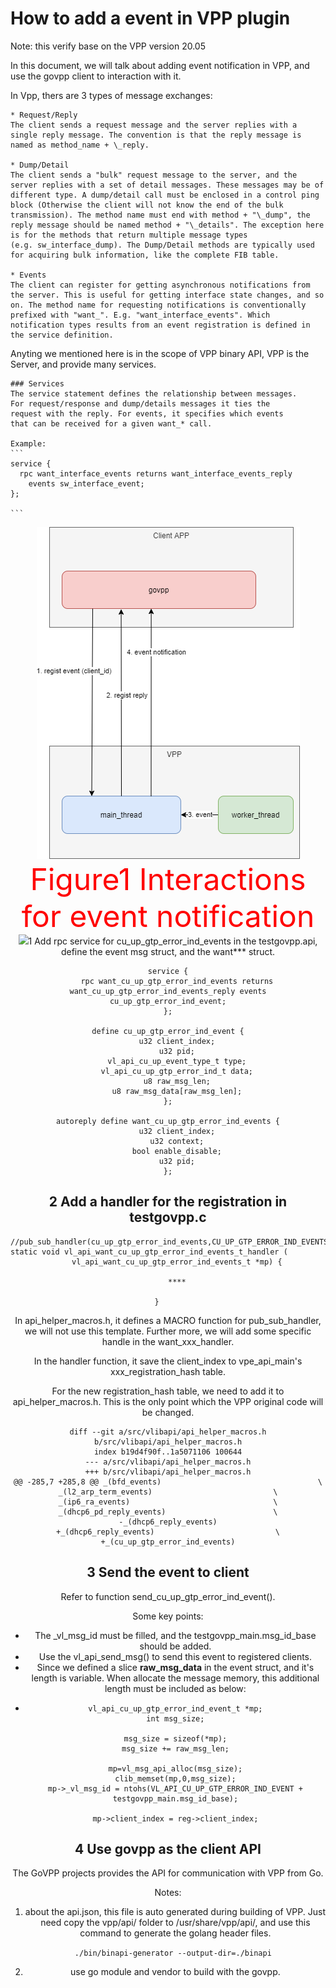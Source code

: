 # How to add a event in VPP plugin
Note: this verify base on the VPP version 20.05

In this document, we will talk about adding event notification in VPP, and use the govpp client to interaction with it.

In Vpp, thers are 3 types of message exchanges:



	* Request/Reply
	The client sends a request message and the server replies with a
	single reply message. The convention is that the reply message is
	named as method_name + \_reply.
	
	* Dump/Detail
	The client sends a "bulk" request message to the server, and the
	server replies with a set of detail messages. These messages may be of
	different type. A dump/detail call must be enclosed in a control ping
	block (Otherwise the client will not know the end of the bulk
	transmission). The method name must end with method + "\_dump", the
	reply message should be named method + "\_details". The exception here
	is for the methods that return multiple message types
	(e.g. sw_interface_dump). The Dump/Detail methods are typically used
	for acquiring bulk information, like the complete FIB table.
	
	* Events
	The client can register for getting asynchronous notifications from
	the server. This is useful for getting interface state changes, and so
	on. The method name for requesting notifications is conventionally
	prefixed with "want_". E.g. "want_interface_events". Which
	notification types results from an event registration is defined in
	the service definition.


Anyting we mentioned here is in the scope of VPP binary API, VPP is the Server, 
and provide many services.

	### Services
	The service statement defines the relationship between messages.
	For request/response and dump/details messages it ties the
	request with the reply. For events, it specifies which events
	that can be received for a given want_* call.
	
	Example:
	```
	service {
	  rpc want_interface_events returns want_interface_events_reply
	    events sw_interface_event;
	};
	
	```
	

<div align=center> <img src="resources/eventworkflow.png"></div>

<center> <font color=red size=21>Figure1 Interactions for event notification </font></center>

<div align=center><img src="resources/eventsequence.png></div>

<center>Figure 2 Sequence for event notification</center>

For example, we will add a GTPU error indication event, 
this event is reported by VPP, and the APP client will do some post handling.

Code introduction:

	
	.
	|-- govpp
	|   |-- simple_client
	|   |-- simple_client.go
	|   `-- testgovpp.api.json
	|-- LICENSE
	|-- README.md
	|-- resources
	|   |-- eventsequence.png
	|   |-- eventworkflow.png
	|   `-- VPP.drawio
	`-- vpp2005
	    |-- api_helper_macros.h
	    `-- testgovpp
	        |-- CMakeLists.txt
	        |-- node.c
	        |-- setup.pg
	        |-- testgovpp.api
	        |-- testgovpp.c
	        |-- testgovpp.h
	        |-- testgovpp_periodic.c
	        `-- testgovpp_test.c
	

* folder govpp is for the go client code, it regist an event to VPP.
* folder resources is for the diagrams.
* vpp2005 is the code changes in VPP, and **testgovpp** is the added plugin. 

Here is the steps:

## 1 Add rpc service for cu_up_gtp_error_ind_events in the testgovpp.api, define the event msg struct, and the want*** struct.

	service {
	    rpc want_cu_up_gtp_error_ind_events returns want_cu_up_gtp_error_ind_events_reply events cu_up_gtp_error_ind_event;
	};

	define cu_up_gtp_error_ind_event {
	    u32 client_index;
	    u32 pid;
	    vl_api_cu_up_event_type_t type;
	    vl_api_cu_up_gtp_error_ind_t data;
	    u8 raw_msg_len;
	    u8 raw_msg_data[raw_msg_len];
	};
	
	autoreply define want_cu_up_gtp_error_ind_events {
	    u32 client_index;
	    u32 context;
	    bool enable_disable;
	    u32 pid;
	};



## 2 Add a handler for the registration in testgovpp.c
	
	//pub_sub_handler(cu_up_gtp_error_ind_events,CU_UP_GTP_ERROR_IND_EVENTS)
	static void vl_api_want_cu_up_gtp_error_ind_events_t_handler (                             
	    vl_api_want_cu_up_gtp_error_ind_events_t *mp) {

    	****

    }     
In api_helper_macros.h, it defines a MACRO function for pub_sub_handler, we will not use this template. Further more, we will add some specific handle in the want_xxx_handler.

In the handler function, it save the client_index to vpe_api_main's xxx_registration_hash table.

For the new registration_hash table, we need to add it to api_helper_macros.h. This is the only point which the VPP original code will be changed.

	diff --git a/src/vlibapi/api_helper_macros.h b/src/vlibapi/api_helper_macros.h
	index b19d4f90f..1a5071106 100644
	--- a/src/vlibapi/api_helper_macros.h
	+++ b/src/vlibapi/api_helper_macros.h
	@@ -285,7 +285,8 @@ _(bfd_events)                                   \
	_(l2_arp_term_events)                           \
	_(ip6_ra_events)                                \
	_(dhcp6_pd_reply_events)                        \
	-_(dhcp6_reply_events)
	+_(dhcp6_reply_events)                           \
	+_(cu_up_gtp_error_ind_events)

## 3 Send the event to client

Refer to function send_cu_up_gtp_error_ind_event().

Some key points:

  * The _vl_msg_id  must be filled, and the testgovpp_main.msg_id_base should be added.
  * Use the vl_api_send_msg() to send this event to registered clients.
  * Since we defined a slice **raw_msg_data** in the event struct, and it's length is variable. When allocate the message memory, this additional length must be included as below:
  * 
		vl_api_cu_up_gtp_error_ind_event_t *mp;
		int msg_size;
		
		msg_size = sizeof(*mp);
		msg_size += raw_msg_len;
		
		mp=vl_msg_api_alloc(msg_size);
		clib_memset(mp,0,msg_size);
		mp->_vl_msg_id = ntohs(VL_API_CU_UP_GTP_ERROR_IND_EVENT + testgovpp_main.msg_id_base);
		
		mp->client_index = reg->client_index;

## 4 Use govpp as the client API

The GoVPP projects provides the API for communication with VPP from Go.

Notes: 

1. about the api.json, this file is auto generated during building of VPP. Just need copy the vpp/api/ folder to /usr/share/vpp/api/, and use this command to generate the golang header files.

      ``` ./bin/binapi-generator --output-dir=./binapi  ```

2. use go module and vendor to build with the govpp.
